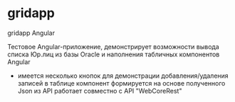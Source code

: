 # gridapp
gridapp Angular

Тестовое Angular-приложение, демонстрирует возможности вывода списка Юр.лиц из базы Oracle и наполнения табличных компонентов Angular 
+ имеется несколько кнопок для демонстрации добавления/удаления записей в таблице
компонент формируется на основе полученного Json из API
работает совместно с API "WebCoreRest"
